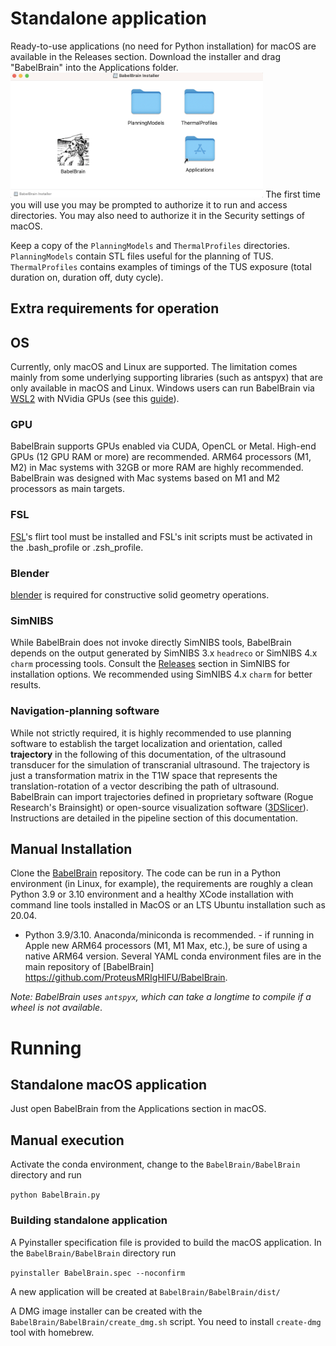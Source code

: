 # Standalone application
Ready-to-use applications (no need for Python installation) for macOS are available in the Releases section. Download the installer and drag "BabelBrain" into the Applications folder. 
<img src="install1.png" height=200px>
The first time you will use you may be prompted to authorize it to run and access directories. You may also need to authorize it in the Security settings of macOS.

Keep a copy of the `PlanningModels` and `ThermalProfiles` directories. `PlanningModels` contain STL files useful for the planning of TUS. `ThermalProfiles` contains examples of timings of the TUS exposure (total duration on, duration off, duty cycle).

## Extra requirements for operation
## OS
Currently, only macOS and Linux are supported. The limitation comes mainly from some underlying supporting libraries (such as antspyx) that are only available in macOS and Linux. Windows users can run BabelBrain via [WSL2](https://learn.microsoft.com/en-us/windows/wsl/install) with NVidia GPUs (see this [guide](https://docs.nvidia.com/cuda/wsl-user-guide/index.html)). 

### GPU
BabelBrain supports GPUs enabled via CUDA, OpenCL or Metal. High-end GPUs (12 GPU RAM or more) are recommended. ARM64 processors (M1, M2) in Mac systems with 32GB or more RAM are highly recommended. BabelBrain was designed with Mac systems based on M1 and M2 processors as main targets. 

### FSL
[FSL](https://fsl.fmrib.ox.ac.uk/fsl/fslwiki)'s flirt tool must be installed and FSL's init scripts must be activated in the .bash_profile or .zsh_profile.

### Blender
[blender](https://www.blender.org) is required for constructive solid geometry operations.

### SimNIBS
While BabelBrain does not invoke directly SimNIBS tools, BabelBrain depends on the output generated by SimNIBS 3.x `headreco` or SimNIBS 4.x `charm` processing tools. Consult the [Releases](https://github.com/simnibs/simnibs/releases) section in SimNIBS for installation options. We recommended using SimNIBS 4.x `charm` for better results.

### Navigation-planning software
While not strictly required, it is highly recommended to use planning software to establish the target localization and orientation, called **trajectory** in the following of this documentation, of the ultrasound transducer for the simulation of transcranial ultrasound. The trajectory is just a transformation matrix in the T1W space that represents the translation-rotation of a vector describing the path of ultrasound. BabelBrain can import trajectories defined in proprietary software (Rogue Research's Brainsight) or open-source visualization software ([3DSlicer](https://www.slicer.org/)). Instructions are detailed in the pipeline section of this documentation. 

## Manual Installation 
Clone the [BabelBrain](https://github.com/ProteusMRIgHIFU/BabelBrain/) repository. The code can be run in a Python environment (in Linux, for example), the requirements are roughly a clean Python 3.9 or 3.10 environment and a healthy XCode installation with command line tools installed in MacOS or an LTS Ubuntu installation such as 20.04. 

* Python 3.9/3.10. Anaconda/miniconda is recommended. - if running in Apple new ARM64 processors (M1, M1 Max, etc.), be sure of using a native ARM64 version. Several YAML conda environment files are in the main repository of [BabelBrain] https://github.com/ProteusMRIgHIFU/BabelBrain. 

*Note: BabelBrain uses `antspyx`, which can take a longtime to compile if a wheel is not available*.

# Running
## Standalone macOS application
Just open BabelBrain from the Applications section in macOS.

## Manual execution
Activate the conda environment, change to the `BabelBrain/BabelBrain` directory and run

`python BabelBrain.py`

### Building standalone application
A Pyinstaller specification file is provided to build the macOS application. In the `BabelBrain/BabelBrain` directory run

`pyinstaller BabelBrain.spec --noconfirm`

A new application will be created at `BabelBrain/BabelBrain/dist/`

A DMG image installer can be created with the `BabelBrain/BabelBrain/create_dmg.sh` script. You need to install `create-dmg` tool with homebrew. 